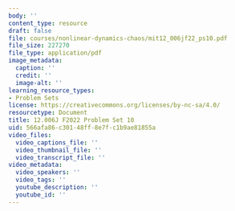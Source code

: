 ```yaml
---
body: ''
content_type: resource
draft: false
file: courses/nonlinear-dynamics-chaos/mit12_006jf22_ps10.pdf
file_size: 227270
file_type: application/pdf
image_metadata:
  caption: ''
  credit: ''
  image-alt: ''
learning_resource_types:
- Problem Sets
license: https://creativecommons.org/licenses/by-nc-sa/4.0/
resourcetype: Document
title: 12.006J F2022 Problem Set 10
uid: 566afa86-c301-48ff-8e7f-c1b9ae81855a
video_files:
  video_captions_file: ''
  video_thumbnail_file: ''
  video_transcript_file: ''
video_metadata:
  video_speakers: ''
  video_tags: ''
  youtube_description: ''
  youtube_id: ''
---
```

